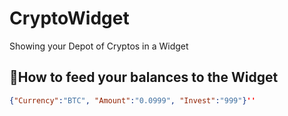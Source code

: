 # CryptoWidget
Showing your Depot of Cryptos in a Widget


## 🍼How to feed your balances to the Widget
```json
{"Currency":"BTC", "Amount":"0.0999", "Invest":"999"}''
```